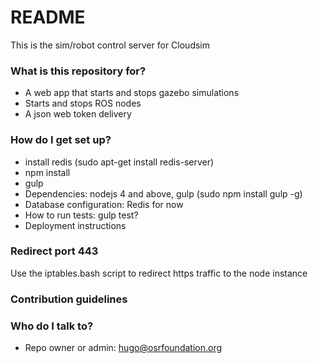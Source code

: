 # README #

This is the sim/robot control server for Cloudsim

### What is this repository for? ###

* A web app that starts and stops gazebo simulations
* Starts and stops ROS nodes
* A json web token delivery

### How do I get set up? ###

* install redis (sudo apt-get install redis-server)
* npm install
* gulp
* Dependencies: nodejs 4 and above, gulp (sudo npm install gulp -g)
* Database configuration: Redis for now
* How to run tests: gulp test?
* Deployment instructions

### Redirect port 443

Use the iptables.bash script to redirect https traffic to the node instance

### Contribution guidelines ###

### Who do I talk to? ###

* Repo owner or admin: hugo@osrfoundation.org
